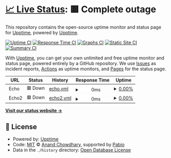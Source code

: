 # [📈 Live Status](https://upptime.github.io/upptime): <!--live status--> **🟥 Complete outage**

This repository contains the open-source uptime monitor and status page for [Upptime](https://upptime.js.org), powered by [Upptime](https://github.com/upptime/upptime).

[![Uptime CI](https://github.com/steubens/upptime/workflows/Uptime%20CI/badge.svg)](https://github.com/steubens/upptime/actions?query=workflow%3A%22Uptime+CI%22)
[![Response Time CI](https://github.com/steubens/upptime/workflows/Response%20Time%20CI/badge.svg)](https://github.com/steubens/upptime/actions?query=workflow%3A%22Response+Time+CI%22)
[![Graphs CI](https://github.com/steubens/upptime/workflows/Graphs%20CI/badge.svg)](https://github.com/steubens/upptime/actions?query=workflow%3A%22Graphs+CI%22)
[![Static Site CI](https://github.com/steubens/upptime/workflows/Static%20Site%20CI/badge.svg)](https://github.com/steubens/upptime/actions?query=workflow%3A%22Static+Site+CI%22)
[![Summary CI](https://github.com/steubens/upptime/workflows/Summary%20CI/badge.svg)](https://github.com/steubens/upptime/actions?query=workflow%3A%22Summary+CI%22)

With [Upptime](https://upptime.js.org), you can get your own unlimited and free uptime monitor and status page, powered entirely by a GitHub repository. We use [Issues](https://github.com/upptime/upptime/issues) as incident reports, [Actions](https://github.com/steubens/upptime/actions) as uptime monitors, and [Pages](https://upptime.github.io/upptime) for the status page.

<!--start: status pages-->
<!-- This summary is generated by Upptime (https://github.com/upptime/upptime) -->
<!-- Do not edit this manually, your changes will be overwritten -->
<!-- prettier-ignore -->
| URL | Status | History | Response Time | Uptime |
| --- | ------ | ------- | ------------- | ------ |
| <img alt="" src="https://icons.duckduckgo.com/ip3/echo-server.$secret_site.ico" height="13"> Echo | 🟥 Down | [echo.yml](https://github.com/steubens/upptime/commits/HEAD/history/echo.yml) | <details><summary><img alt="Response time graph" src="./graphs/echo/response-time-week.png" height="20"> 0ms</summary><br><a href="https://steubens.github.io/upptime/history/echo"><img alt="Response time 134" src="https://img.shields.io/endpoint?url=https%3A%2F%2Fraw.githubusercontent.com%2Fsteubens%2Fupptime%2FHEAD%2Fapi%2Fecho%2Fresponse-time.json"></a><br><a href="https://steubens.github.io/upptime/history/echo"><img alt="24-hour response time 0" src="https://img.shields.io/endpoint?url=https%3A%2F%2Fraw.githubusercontent.com%2Fsteubens%2Fupptime%2FHEAD%2Fapi%2Fecho%2Fresponse-time-day.json"></a><br><a href="https://steubens.github.io/upptime/history/echo"><img alt="7-day response time 0" src="https://img.shields.io/endpoint?url=https%3A%2F%2Fraw.githubusercontent.com%2Fsteubens%2Fupptime%2FHEAD%2Fapi%2Fecho%2Fresponse-time-week.json"></a><br><a href="https://steubens.github.io/upptime/history/echo"><img alt="30-day response time 128" src="https://img.shields.io/endpoint?url=https%3A%2F%2Fraw.githubusercontent.com%2Fsteubens%2Fupptime%2FHEAD%2Fapi%2Fecho%2Fresponse-time-month.json"></a><br><a href="https://steubens.github.io/upptime/history/echo"><img alt="1-year response time 134" src="https://img.shields.io/endpoint?url=https%3A%2F%2Fraw.githubusercontent.com%2Fsteubens%2Fupptime%2FHEAD%2Fapi%2Fecho%2Fresponse-time-year.json"></a></details> | <details><summary><a href="https://steubens.github.io/upptime/history/echo">0.00%</a></summary><a href="https://steubens.github.io/upptime/history/echo"><img alt="All-time uptime 5.60%" src="https://img.shields.io/endpoint?url=https%3A%2F%2Fraw.githubusercontent.com%2Fsteubens%2Fupptime%2FHEAD%2Fapi%2Fecho%2Fuptime.json"></a><br><a href="https://steubens.github.io/upptime/history/echo"><img alt="24-hour uptime 0.00%" src="https://img.shields.io/endpoint?url=https%3A%2F%2Fraw.githubusercontent.com%2Fsteubens%2Fupptime%2FHEAD%2Fapi%2Fecho%2Fuptime-day.json"></a><br><a href="https://steubens.github.io/upptime/history/echo"><img alt="7-day uptime 0.00%" src="https://img.shields.io/endpoint?url=https%3A%2F%2Fraw.githubusercontent.com%2Fsteubens%2Fupptime%2FHEAD%2Fapi%2Fecho%2Fuptime-week.json"></a><br><a href="https://steubens.github.io/upptime/history/echo"><img alt="30-day uptime 0.00%" src="https://img.shields.io/endpoint?url=https%3A%2F%2Fraw.githubusercontent.com%2Fsteubens%2Fupptime%2FHEAD%2Fapi%2Fecho%2Fuptime-month.json"></a><br><a href="https://steubens.github.io/upptime/history/echo"><img alt="1-year uptime 5.60%" src="https://img.shields.io/endpoint?url=https%3A%2F%2Fraw.githubusercontent.com%2Fsteubens%2Fupptime%2FHEAD%2Fapi%2Fecho%2Fuptime-year.json"></a></details>
| <img alt="" src="https://icons.duckduckgo.com/ip3/echo-server-2.$secret_site.ico" height="13"> Echo2 | 🟥 Down | [echo2.yml](https://github.com/steubens/upptime/commits/HEAD/history/echo2.yml) | <details><summary><img alt="Response time graph" src="./graphs/echo2/response-time-week.png" height="20"> 0ms</summary><br><a href="https://steubens.github.io/upptime/history/echo2"><img alt="Response time 130" src="https://img.shields.io/endpoint?url=https%3A%2F%2Fraw.githubusercontent.com%2Fsteubens%2Fupptime%2FHEAD%2Fapi%2Fecho2%2Fresponse-time.json"></a><br><a href="https://steubens.github.io/upptime/history/echo2"><img alt="24-hour response time 0" src="https://img.shields.io/endpoint?url=https%3A%2F%2Fraw.githubusercontent.com%2Fsteubens%2Fupptime%2FHEAD%2Fapi%2Fecho2%2Fresponse-time-day.json"></a><br><a href="https://steubens.github.io/upptime/history/echo2"><img alt="7-day response time 0" src="https://img.shields.io/endpoint?url=https%3A%2F%2Fraw.githubusercontent.com%2Fsteubens%2Fupptime%2FHEAD%2Fapi%2Fecho2%2Fresponse-time-week.json"></a><br><a href="https://steubens.github.io/upptime/history/echo2"><img alt="30-day response time 124" src="https://img.shields.io/endpoint?url=https%3A%2F%2Fraw.githubusercontent.com%2Fsteubens%2Fupptime%2FHEAD%2Fapi%2Fecho2%2Fresponse-time-month.json"></a><br><a href="https://steubens.github.io/upptime/history/echo2"><img alt="1-year response time 130" src="https://img.shields.io/endpoint?url=https%3A%2F%2Fraw.githubusercontent.com%2Fsteubens%2Fupptime%2FHEAD%2Fapi%2Fecho2%2Fresponse-time-year.json"></a></details> | <details><summary><a href="https://steubens.github.io/upptime/history/echo2">0.00%</a></summary><a href="https://steubens.github.io/upptime/history/echo2"><img alt="All-time uptime 5.59%" src="https://img.shields.io/endpoint?url=https%3A%2F%2Fraw.githubusercontent.com%2Fsteubens%2Fupptime%2FHEAD%2Fapi%2Fecho2%2Fuptime.json"></a><br><a href="https://steubens.github.io/upptime/history/echo2"><img alt="24-hour uptime 0.00%" src="https://img.shields.io/endpoint?url=https%3A%2F%2Fraw.githubusercontent.com%2Fsteubens%2Fupptime%2FHEAD%2Fapi%2Fecho2%2Fuptime-day.json"></a><br><a href="https://steubens.github.io/upptime/history/echo2"><img alt="7-day uptime 0.00%" src="https://img.shields.io/endpoint?url=https%3A%2F%2Fraw.githubusercontent.com%2Fsteubens%2Fupptime%2FHEAD%2Fapi%2Fecho2%2Fuptime-week.json"></a><br><a href="https://steubens.github.io/upptime/history/echo2"><img alt="30-day uptime 0.00%" src="https://img.shields.io/endpoint?url=https%3A%2F%2Fraw.githubusercontent.com%2Fsteubens%2Fupptime%2FHEAD%2Fapi%2Fecho2%2Fuptime-month.json"></a><br><a href="https://steubens.github.io/upptime/history/echo2"><img alt="1-year uptime 5.59%" src="https://img.shields.io/endpoint?url=https%3A%2F%2Fraw.githubusercontent.com%2Fsteubens%2Fupptime%2FHEAD%2Fapi%2Fecho2%2Fuptime-year.json"></a></details>

<!--end: status pages-->

[**Visit our status website →**](https://upptime.github.io/upptime)

## 📄 License

- Powered by: [Upptime](https://github.com/upptime/upptime)
- Code: [MIT](./LICENSE) © [Anand Chowdhary](https://anandchowdhary.com), supported by [Pabio](https://pabio.com)
- Data in the `./history` directory: [Open Database License](https://opendatacommons.org/licenses/odbl/1-0/)
